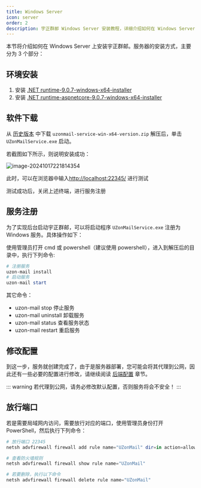 ```yaml
---
title: Windows Server
icon: server
order: 2
description: 宇正群邮 Windows Server 安装教程，详细介绍如何在 Windows Server 上部署宇正群邮邮件群发软件。支持开源邮件群发、邮件营销软件，助力企业和个人高效邮件群发，体验最好用的邮件群发软件。
---
```


本节将介绍如何在 Windows Server 上安装宇正群邮。服务器的安装方式，主要分为 3 个部分：

## 环境安装

1. 安装 [.NET runtime-9.0.7-windows-x64-installer](https://dotnet.microsoft.com/en-us/download/dotnet/thank-you/runtime-9.0.7-windows-x64-installer)
2. 安装 [.NET runtime-aspnetcore-9.0.7-windows-x64-installer](https://dotnet.microsoft.com/en-us/download/dotnet/thank-you/runtime-aspnetcore-9.0.7-windows-x64-installer)

## 软件下载

从 [历史版本](/versions) 中下载 `uzonmail-service-win-x64-version.zip` 解压后，单击 `UZonMailService.exe` 启动。

若截图如下所示，则说明安装成功：

![image-20241017221814354](https://oss.uzoncloud.com:2234/public/files/images/image-20241017221814354.png)

此时，可以在浏览器中输入[http://localhost:22345/](http://localhost:22345/) 进行测试

测试成功后，关闭上述终端，进行服务注册

## 服务注册
为了实现后台启动宇正群邮，可以将启动程序 `UZonMailService.exe` 注册为 Windows 服务。具体操作如下：

使用管理员打开 cmd 或 powershell（建议使用 powershell），进入到解压后的目录中，执行下列命令:

``` powershell
# 注册服务
uzon-mail install
# 启动服务
uzon-mail start
```

其它命令：

- uzon-mail stop 停止服务
- uzon-mail uninstall 卸载服务
- uzon-mail status 查看服务状态
- uzon-mail restart 重启服务

## 修改配置

到这一步，服务就创建完成了，由于是服务器部署，您可能会将其代理到公网，因此还有一些必要的配置进行修改，请继续阅读 [后端配置](/guide/setup/) 章节。

::: warning
若代理到公网，请务必修改默认配置，否则服务将会不安全！
:::

## 放行端口

若是需要局域网内访问，需要放行对应的端口，使用管理员身份打开 PowerShell，然后执行下列命令：

``` powershell
# 放行端口 22345
netsh advfirewall firewall add rule name="UZonMail" dir=in action=allow protocol=TCP localport=22345

# 查看防火墙规则
netsh advfirewall firewall show rule name="UZonMail"

# 若要删除，执行以下命令
netsh advfirewall firewall delete rule name="UZonMail"
```